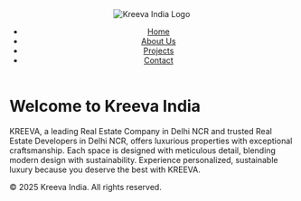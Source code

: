 <!DOCTYPE html>
<html lang="en">
<head>
    <meta charset="UTF-8">
    <meta name="viewport" content="width=device-width, initial-scale=1.0">
    <title>Kreeva India - Real Estate Developers in Delhi NCR</title>
    <link rel="stylesheet" href="assets/css/styles.css">
</head>
<body>
    <header>
        <img src="[assets/images/logo.png](https://kreevaindia.com/images/lgogo2.svg)" alt="Kreeva India Logo">
        <nav>
            <ul>
                <li><a href="index.html">Home</a></li>
                <li><a href="about.html">About Us</a></li>
                <li><a href="projects.html">Projects</a></li>
                <li><a href="contact.html">Contact</a></li>
            </ul>
        </nav>
    </header>
    <main>
        <h1>Welcome to Kreeva India</h1>
        <p>KREEVA, a leading Real Estate Company in Delhi NCR and trusted Real Estate Developers in Delhi NCR, offers luxurious properties with exceptional craftsmanship. Each space is designed with meticulous detail, blending modern design with sustainability. Experience personalized, sustainable luxury because you deserve the best with KREEVA.
</p>
    </main>
    <footer>
        <p>&copy; 2025 Kreeva India. All rights reserved.</p>
    </footer>
    <script src="assets/js/main.js"></script>
</body>
</html>
